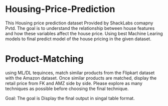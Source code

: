 # Housing-Price-Prediction 
This Housing price prediction dataset Provided by ShackLabs comapny Pvtd. The goal is to understand the relationship between house features and how these
variables affect the house price. Using best Machine Learing models to final predict model of the house pricing in the given dataset. 

# Product-Matching
using ML/DL tequinces, match similar products from the Flipkart dataset with the Amazon dataset. Once
similar products are matched, display the retail price from FK and AMZ side by side. Please explore as
many techniques as possible before choosing the final technique.

Goal:
The goal is Display the final output in singal table format.
